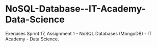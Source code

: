 # NoSQL-Database--IT-Academy-Data-Science
Exercises Sprint 17, Assignment 1 - NoSQL Databases (MongoDB) - IT Academy - Data Science.
